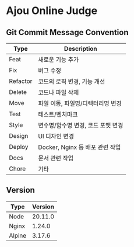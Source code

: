# Ajou Online Judge

## Git Commit Message Convention
| Type     | Description              |
|----------|--------------------------|
| Feat     | 새로운 기능 추가                |
| Fix      | 버그 수정                    |
| Refactor | 코드의 로직 변경, 기능 개선         |
| Delete   | 코드나 파일 삭제                |
| Move     | 파일 이동, 파일명/디렉터리명 변경      |
| Test     | 테스트/벤치마크                 |
| Style    | 변수명/함수명 변경, 코드 포맷 변경     |
| Design   | UI 디자인 변경                |
| Deploy   | Docker, Nginx 등 배포 관련 작업 |
| Docs     | 문서 관련 작업                 |
| Chore    | 기타                       |

## Version
| Type   | Version |
|--------|---------|
| Node   | 20.11.0 |
| Nginx  | 1.24.0  |
| Alpine | 3.17.6  |